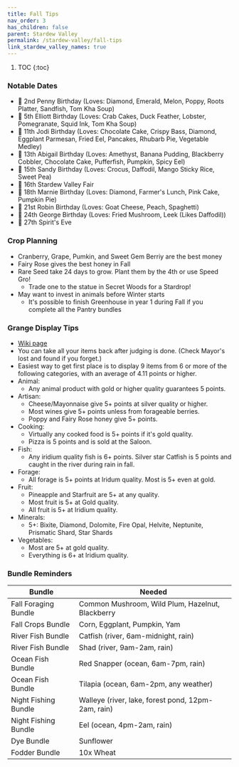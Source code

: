 ```yaml
---
title: Fall Tips
nav_order: 3
has_children: false
parent: Stardew Valley
permalink: /stardew-valley/fall-tips
link_stardew_valley_names: true
---
```

1. TOC
{:toc}

### Notable Dates
- 🎉 2nd Penny Birthday (Loves: Diamond, Emerald, Melon, Poppy, Roots Platter, Sandfish, Tom Kha Soup)
- 🎉 5th Elliott Birthday (Loves: Crab Cakes, Duck Feather, Lobster, Pomegranate, Squid Ink, Tom Kha Soup)
- 🎉 11th Jodi Birthday (Loves: Chocolate Cake, Crispy Bass, Diamond, Eggplant Parmesan, Fried Eel, Pancakes, Rhubarb Pie, Vegetable Medley)
- 🎉 13th Abigail Birthday (Loves: Amethyst, Banana Pudding, Blackberry Cobbler, Chocolate Cake, Pufferfish, Pumpkin, Spicy Eel)
- 🎉 15th Sandy Birthday (Loves: Crocus, Daffodil, Mango Sticky Rice, Sweet Pea)
- 🎪 16th Stardew Valley Fair
- 🎉 18th Marnie Birthday (Loves: Diamond, Farmer's Lunch, Pink Cake, Pumpkin Pie)
- 🎉 21st Robin Birthday (Loves: Goat Cheese, Peach, Spaghetti)
- 🎉 24th George Birthday (Loves: Fried Mushroom, Leek (Likes Daffodil))
- 🎃 27th Spirit's Eve

### Crop Planning
- Cranberry, Grape, Pumkin, and Sweet Gem Berriy are the best money
- Fairy Rose gives the best honey in Fall
- Rare Seed take 24 days to grow. Plant them by the 4th or use Speed Gro!
    - Trade one to the statue in Secret Woods for a Stardrop!
- May want to invest in animals before Winter starts
    - It's possible to finish Greenhouse in year 1 during Fall if you complete all the Pantry bundles

### Grange Display Tips
- [Wiki page](https://stardewvalleywiki.com/Stardew_Valley_Fair#Grange_Display)
- You can take all your items back after judging is done. (Check Mayor's lost and found if you forget.)
- Easiest way to get first place is to display 9 items from 6 or more of the following categories, with an average of 4.11 points or higher.
- Animal:
    - Any animal product with gold or higher quality guarantees 5 points.
- Artisan:
    - Cheese/Mayonnaise give 5+ points at silver quality or higher.
    - Most wines give 5+ points unless from forageable berries.
    - Poppy and Fairy Rose honey give 5+ points.
- Cooking:
    - Virtually any cooked food is 5+ points if it's gold quality.
    - Pizza is 5 points and is sold at the Saloon.
- Fish:
    - Any iridium quality fish is 6+ points. Silver star Catfish is 5 points and caught in the river during rain in fall.
- Forage:
    - All forage is 5+ points at Iridum quality. Most is 5+ even at gold.
- Fruit:
    - Pineapple and Starfruit are 5+ at any quality.
    - Most fruit is 5+ at Gold quality.
    - All fruit is 5+ at Iridium quality.
- Minerals:
    - 5+: Bixite, Diamond, Dolomite, Fire Opal, Helvite, Neptunite, Prismatic Shard, Star Shards
- Vegetables:
    - Most are 5+ at gold quality.
    - Everything is 6+ at Iridium quality.


### Bundle Reminders

| Bundle | Needed |
|-|-|
| Fall Foraging Bundle | Common Mushroom, Wild Plum, Hazelnut, Blackberry |
| Fall Crops Bundle | Corn, Eggplant, Pumpkin, Yam |
| River Fish Bundle | Catfish (river, 6am-midnight, rain) |
| River Fish Bundle | Shad (river, 9am-2am, rain) |
| Ocean Fish Bundle | Red Snapper (ocean, 6am-7pm, rain) |
| Ocean Fish Bundle | Tilapia (ocean, 6am-2pm, any weather) |
| Night Fishing Bundle | Walleye (river, lake, forest pond, 12pm-2am, rain) |
| Night Fishing Bundle | Eel (ocean, 4pm-2am, rain) |
| Dye Bundle | Sunflower |
| Fodder Bundle | 10x Wheat |